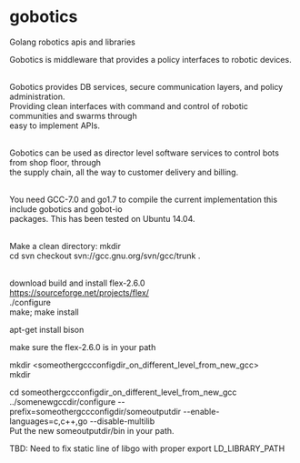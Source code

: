 # gobotics
Golang robotics apis and libraries<br>

Gobotics is middleware that provides a policy interfaces to robotic devices.<br><br>

Gobotics provides DB services, secure communication layers, and policy administration.<br> 
Providing clean interfaces with command and control of robotic communities and swarms through<br>
easy to implement APIs.<br><br>

Gobotics can be used as director level software services to control bots from shop floor, through<br>
the supply chain, all the way to customer delivery and billing.<br><br>

You need GCC-7.0 and go1.7 to compile the current implementation this include gobotics and gobot-io<br>
packages. This has been tested on Ubuntu 14.04.<br><br>

Make a clean directory:
mkdir <somenewgccdir> <br>
cd <somenewgccdir>
svn checkout svn://gcc.gnu.org/svn/gcc/trunk . <br><br>

download build and install flex-2.6.0<br>
https://sourceforge.net/projects/flex/<br>
./configure <br>
make; make install <br>

apt-get install bison<br>

make sure the flex-2.6.0 is in your path<br>

mkdir <someothergccconfigdir_on_different_level_from_new_gcc> <br>
mkdir <someoutputdir> <br>

cd someothergccconfigdir_on_different_level_from_new_gcc<br>
../somenewgccdir/configure --prefix=someothergccconfigdir/someoutputdir --enable-languages=c,c++,go --disable-multilib<br>
Put the new someoutputdir/bin in your path.<br>

TBD: Need to fix static line of libgo with proper export LD_LIBRARY_PATH 